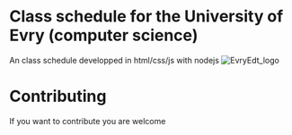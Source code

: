 # Class schedule for the University of Evry (computer science)
An class schedule developped in html/css/js with nodejs
![EvryEdt_logo](https://github.com/yanisdiga/EDT/assets/79532818/f95520e4-5eca-4b94-a2ee-a52c46b061e3)
# Contributing
If you want to contribute you are welcome

